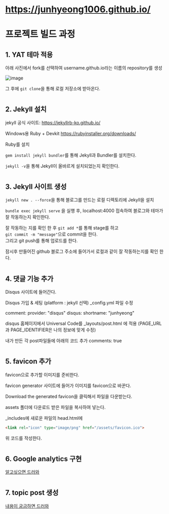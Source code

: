 # https://junhyeong1006.github.io/

# 프로젝트 빌드 과정

## 1. YAT 테마 적용

아래 사진에서 fork를 선택하여 username.github.io라는 이름의 repository를 생성  
  
![image](https://user-images.githubusercontent.com/105621923/204254810-b15e6701-b3a1-4239-b1f6-690137269b56.png)

그 후에 ```git clone```을 통해 로컬 저장소에 받아온다.
#
## 2. Jekyll 설치

jekyll 공식 사이트: 
https://jekyllrb-ko.github.io/

Windows용 Ruby + Devkit
https://rubyinstaller.org/downloads/

Ruby를 설치  

```gem install jekyll bundler```를 통해
Jekyll과 Bundler를 설치한다.  

```jekyll -v```을 통해 Jekyll이 올바르게 설치되었는지 확인한다.

#
## 3. Jekyll 사이트 생성

```jekyll new . --force```을 통해
블로그를 만드는 로컬 디렉토리에 Jekyll을 설치 

```bundle exec jekyll serve``` 을 실행 후,
localhost:4000 접속하여 블로그와 테마가 잘 작동하는지 확인한다.

잘 작동하는 지를 확인 한 후 ```git add *```를 통해 stage를 하고  
```git commit -m "message"```으로 commit을 한다.  
그리고 git push를 통해 업로드를 한다.  

잠시후 만들어진 github 블로그 주소에 들어가서 로컬과 같이 잘 작동하는지를 확인 한다.
#
## 4. 댓글 기능 추가
Disqus 사이트에 들어간다.

Disqus 가입 & 세팅 (platform : jekyll 선택)
_config.yml 파일 수정

comment:
  provider: "disqus"
  disqus:
    shortname: "junhyeong"

disqus 홈페이지에서 Universal Code를 _layouts/post.html 에 적용 (PAGE_URL과 PAGE_IDENTIFIER은 나의 정보에 맞게 수정)

내가 만든 각 post파일들에 아래의 코드 추가
comments: true
#
## 5. favicon 추가

favicon으로 추가할 이미지를 준비한다.  

favicon generator 사이트에 들어가 이미지를 favicon으로 바꾼다.

Download the generated favicon을 클릭해서 파일을 다운받는다.

assets 폴더에 다운로드 받은 파일을 복사하여 넣는다.

_includes에 새로운 파일의 head.html에 
```html
<link rel="icon" type="image/png" href="/assets/favicon.ico">
```
위 코드를 작성한다.

#
## 6. Google analytics 구현 
[알고싶으면 드러와]()

#
## 7. topic post 생성
[내용이 궁금하면 드러와]()